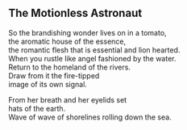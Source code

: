 The Motionless Astronaut
------------------------
So the brandishing wonder lives on in a tomato,  
the aromatic house of the essence,  
the romantic flesh that is essential and lion hearted.  
When you rustle like angel fashioned by the water.  
Return to the homeland of the rivers.  
Draw from it the fire-tipped  
image of its own signal.  
  
From her breath and her eyelids set  
hats of the earth.  
Wave of wave of shorelines rolling down the sea.  
